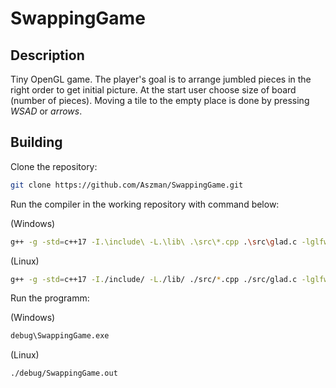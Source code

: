 # SwappingGame

## Description

Tiny OpenGL game. The player's goal is to arrange jumbled pieces in the right order to get initial picture. At the start user choose size of board (number of pieces). 
Moving a tile to the empty place is done by pressing *WSAD* or *arrows*.


## Building 

Clone the repository:

```bash
git clone https://github.com/Aszman/SwappingGame.git
```

Run the compiler in the working repository with command below:

(Windows)
```bash
g++ -g -std=c++17 -I.\include\ -L.\lib\ .\src\*.cpp .\src\glad.c -lglfw3dll -o .\debug\SwappingGame.exe
```

(Linux)
```bash
g++ -g -std=c++17 -I./include/ -L./lib/ ./src/*.cpp ./src/glad.c -lglfw3dll -o ./debug/SwappingGame.out
```

Run the programm:

(Windows)
```bash
debug\SwappingGame.exe 
```

(Linux)
```bash
./debug/SwappingGame.out
```